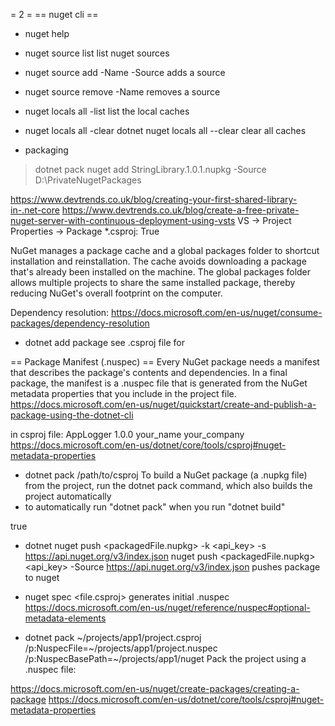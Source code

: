 = 2 =
== nuget cli ==

* nuget help
* nuget source list
list nuget sources
* nuget source add -Name <sourceName> -Source <url>
adds a source
* nuget source remove -Name <sourceName>
removes a source




* nuget locals all -list
list the local caches

* nuget locals all -clear
dotnet nuget locals all --clear
clear all caches


* packaging
> dotnet pack
> nuget add StringLibrary.1.0.1.nupkg -Source D:\PrivateNugetPackages 
> 


https://www.devtrends.co.uk/blog/creating-your-first-shared-library-in-.net-core
https://www.devtrends.co.uk/blog/create-a-free-private-nuget-server-with-continuous-deployment-using-vsts
VS -> Project Properties -> Package
*.csproj: <GeneratePackageOnBuild>True</GeneratePackageOnBuild>


NuGet manages a package cache and a global packages folder to shortcut installation and reinstallation. The cache avoids downloading a package that's already been installed on the machine. The global packages folder allows multiple projects to share the same installed package, thereby reducing NuGet's overall footprint on the computer.

Dependency resolution: 
https://docs.microsoft.com/en-us/nuget/consume-packages/dependency-resolution

* dotnet add package <packageName>
see .csproj file for <PackageReference>

== Package Manifest (.nuspec) ==
Every NuGet package needs a manifest that describes the package's contents and dependencies. In a final package, the manifest is a .nuspec file that is generated from the NuGet metadata properties that you include in the project file.
https://docs.microsoft.com/en-us/nuget/quickstart/create-and-publish-a-package-using-the-dotnet-cli

in csproj file:
<PropertyGroup>
	<PackageId>AppLogger</PackageId>
	<Version>1.0.0</Version>
	<Authors>your_name</Authors>
	<Company>your_company</Company>
</PropertyGroup>
https://docs.microsoft.com/en-us/dotnet/core/tools/csproj#nuget-metadata-properties
* dotnet pack /path/to/csproj
To build a NuGet package (a .nupkg file) from the project, run the dotnet pack command, which also builds the project automatically
* to automatically  run "dotnet pack" when you run "dotnet build"
<PropertyGroup>
	<GeneratePackageOnBuild>true</GeneratePackageOnBuild>
</PropertyGroup>

* dotnet nuget push <packagedFile.nupkg> -k <api_key> -s https://api.nuget.org/v3/index.json
nuget push <packagedFile.nupkg> <api_key> -Source https://api.nuget.org/v3/index.json
pushes package to nuget


* nuget spec <file.csproj>
generates initial .nuspec
https://docs.microsoft.com/en-us/nuget/reference/nuspec#optional-metadata-elements
* dotnet pack  ~/projects/app1/project.csproj /p:NuspecFile=~/projects/app1/project.nuspec /p:NuspecBasePath=~/projects/app1/nuget
Pack the project using a .nuspec file:

https://docs.microsoft.com/en-us/nuget/create-packages/creating-a-package
https://docs.microsoft.com/en-us/dotnet/core/tools/csproj#nuget-metadata-properties












